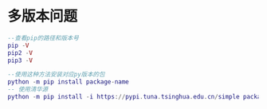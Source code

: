 # 多版本问题

```lua
--查看pip的路径和版本号
pip -V
pip2 -V
pip3 -V
```

```lua
--使用这种方法安装对应py版本的包
python -m pip install package-name
-- 使用清华源
python -m pip install -i https://pypi.tuna.tsinghua.edu.cn/simple package-name
```
